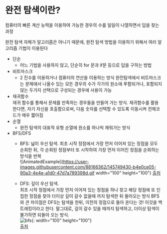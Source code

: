 # 완전 탐색이란?

컴퓨터의 빠른 계산 능력을 이용하여 가능한 경우의 수를 일일이 나열하면서 답을 찾는 과정

완전 탐색 자체가 알고리즘은 아니기 때문에, 완전 탐색 방법을 이용하기 위해서 여러 알고리즘 기법이 이용된다

- 단순  
     - 어느 기법을 사용하지 않고, 단순히 for 문과 if문 등으로 답을 구하는 방법
- 비트마스크  
    - 2 진수를 이용하거나 컴퓨터의 연산을 이용하는 방식 완전탐색에서 비트마스크는 문제에서 나올수 있는 모든 경우의 수가 각가의 원소에 푸함되거나, 포함되지 않는 두가지 선택으로 구성되는 경우에 사용이 가능 
- 재귀함수  
    재귀 함수를 통해서 문제를 만족하는 경우들을 만들어 가는 방식. 재귀함수를 활용 한다면, 자기 자신을 호출함으로써, 다음 숫자를 선택할 수 있도록 이동시켜 전체코드가 매우 짧아짐 
- 순열  
    - 완전 탐색의 대표적 유형 순열에 원소를 하나씩 채워가는 방식
- BFS/DFS  
    - BFS: 넓이 우선 탐색. 최초 시작 정점에서 가장 먼저 이어져 있는 정점을 모두 순회한 뒤, 각 순회된 정점부터 또 시작하여 가장 먼저 이어진 정점을 순회하는 방식을 반복  
        ![AnimatedExample](https://user-images.githubusercontent.com/88166362/145749430-b4e0ce05-90a3-4e4e-a1d0-47d7a789398d.gif width="100" height="100")
        [출처](https://victorqi.gitbooks.io/swift-algorithm/content/breadth-first_search_bfs.html)

    - DFS: 깊이 우선 탐색.  
    최초 시작 정점에서 가장 먼저 이어져 있는 정점을 하나 찾고 해당 정점에 또 인접한 정점을 찾아 더이상 깊이 갈수 없을때 까지 탐색한 뒤 돌아오는 방식 BFS 와 큰 차이점은 DFS는 탐색을 한뒤, 이전의 정점으로 돌아 온다는 것! 이것을 백트래킹이라고 한다. 말그대로, 깊이 갈수 있을 때까지 탐색하고, 더이상 탐색이 불가하면 되돌아 오는 방식.  
    ![bfs](https://user-images.githubusercontent.com/88166362/145749309-491e4d4e-e402-45b6-82b7-cc1c43d8c4dd.gif){: width="100" height="100"}  
    [출처](http://pages.cs.wisc.edu/~mcw/cs367/lectures/graph_traversals.html)

